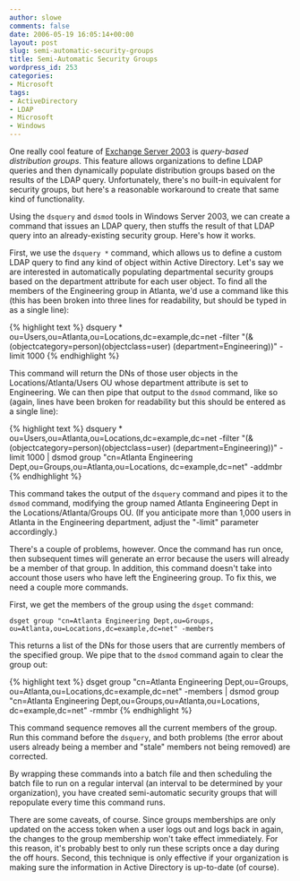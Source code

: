 ```yaml
---
author: slowe
comments: false
date: 2006-05-19 16:05:14+00:00
layout: post
slug: semi-automatic-security-groups
title: Semi-Automatic Security Groups
wordpress_id: 253
categories:
- Microsoft
tags:
- ActiveDirectory
- LDAP
- Microsoft
- Windows
---
```


One really cool feature of [Exchange Server 2003](http://www.microsoft.com/exchange/default.mspx) is _query-based distribution groups_. This feature allows organizations to define LDAP queries and then dynamically populate distribution groups based on the results of the LDAP query. Unfortunately, there's no built-in equivalent for security groups, but here's a reasonable workaround to create that same kind of functionality.

Using the `dsquery` and `dsmod` tools in Windows Server 2003, we can create a command that issues an LDAP query, then stuffs the result of that LDAP query into an already-existing security group. Here's how it works.

First, we use the `dsquery *` command, which allows us to define a custom LDAP query to find any kind of object within Active Directory. Let's say we are interested in automatically populating departmental security groups based on the department attribute for each user object. To find all the members of the Engineering group in Atlanta, we'd use a command like this (this has been broken into three lines for readability, but should be typed in as a single line):

{% highlight text %}
dsquery * ou=Users,ou=Atlanta,ou=Locations,dc=example,dc=net 
-filter "(&(objectcategory=person)(objectclass=user)
(department=Engineering))" -limit 1000
{% endhighlight %}

This command will return the DNs of those user objects in the Locations/Atlanta/Users OU whose department attribute is set to Engineering. We can then pipe that output to the `dsmod` command, like so (again, lines have been broken for readability but this should be entered as a single line):

{% highlight text %}
dsquery * ou=Users,ou=Atlanta,ou=Locations,dc=example,dc=net 
-filter "(&(objectcategory=person)(objectclass=user)
(department=Engineering))" -limit 1000 | dsmod group "cn=Atlanta 
Engineering Dept,ou=Groups,ou=Atlanta,ou=Locations,
dc=example,dc=net" -addmbr
{% endhighlight %}

This command takes the output of the `dsquery` command and pipes it to the `dsmod` command, modifying the group named Atlanta Engineering Dept in the Locations/Atlanta/Groups OU. (If you anticipate more than 1,000 users in Atlanta in the Engineering department, adjust the "-limit" parameter accordingly.)

There's a couple of problems, however. Once the command has run once, then subsequent times will generate an error because the users will already be a member of that group. In addition, this command doesn't take into account those users who have left the Engineering group. To fix this, we need a couple more commands.

First, we get the members of the group using the `dsget` command:

	dsget group "cn=Atlanta Engineering Dept,ou=Groups,
	ou=Atlanta,ou=Locations,dc=example,dc=net" -members

This returns a list of the DNs for those users that are currently members of the specified group. We pipe that to the `dsmod` command again to clear the group out:

{% highlight text %}
dsget group "cn=Atlanta Engineering Dept,ou=Groups,
ou=Atlanta,ou=Locations,dc=example,dc=net" -members | dsmod group 
"cn=Atlanta Engineering Dept,ou=Groups,ou=Atlanta,ou=Locations,
dc=example,dc=net" -rmmbr
{% endhighlight %}

This command sequence removes all the current members of the group. Run this command before the `dsquery`, and both problems (the error about users already being a member and "stale" members not being removed) are corrected.

By wrapping these commands into a batch file and then scheduling the batch file to run on a regular interval (an interval to be determined by your organization), you have created semi-automatic security groups that will repopulate every time this command runs.

There are some caveats, of course. Since groups memberships are only updated on the access token when a user logs out and logs back in again, the changes to the group membership won't take effect immediately. For this reason, it's probably best to only run these scripts once a day during the off hours. Second, this technique is only effective if your organization is making sure the information in Active Directory is up-to-date (of course).
